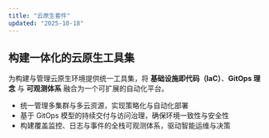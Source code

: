 ```yaml
---
title: "云原生套件"
updated: "2025-10-18"
---
```

## 构建一体化的云原生工具集

为构建与管理云原生环境提供统一工具集，将 **基础设施即代码（IaC）**、**GitOps 理念** 与 **可观测体系** 融合为一个可扩展的自动化平台。

- 统一管理多集群与多云资源，实现策略化与自动化部署  
- 基于 GitOps 模型的持续交付与访问治理，确保环境一致性与安全性  
- 构建覆盖监控、日志与事件的全栈可观测体系，驱动智能运维与决策
